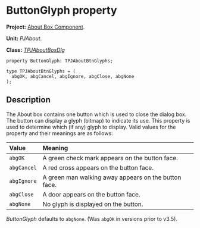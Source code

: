 # ButtonGlyph property #

**Project:** [About Box Component](AboutBoxComponent.md).

**Unit:** _PJAbout_.

**Class:** _[TPJAboutBoxDlg](TPJAboutBoxDlg.md)_

```
property ButtonGlyph: TPJAboutBtnGlyphs;

type TPJAboutBtnGlyphs = (
  abgOK, abgCancel, abgIgnore, abgClose, abgNone
);
```

## Description ##

The About box contains one button which is used to close the dialog box. The button can display a glyph (bitmap) to indicate its use. This property is used to determine which (if any) glyph to display. Valid values for the property and their meanings are as follows:


| **Value** | **Meaning** |
|:----------|:------------|
| `abgOK` | A green check mark appears on the button face. |
| `abgCancel` | A red cross appears on the button face. |
| `abgIgnore` | A green man walking away appears on the button face. |
| `abgClose` | A door appears on the button face. |
| `abgNone` | No glyph is displayed on the button. |

_ButtonGlyph_ defaults to `abgNone`. (Was `abgOK` in versions prior to v3.5).